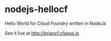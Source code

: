 nodejs-hellocf
==============

Hello World for Cloud Foundry written in NodeJs

See it live at http://briancf.cfapps.io
